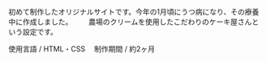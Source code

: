 初めて制作したオリジナルサイトです。今年の1月頃にうつ病になり、その療養中に作成しました。
　　農場のクリームを使用したこだわりのケーキ屋さんという設定です。

使用言語 / HTML・CSS
　制作期間 / 約2ヶ月
